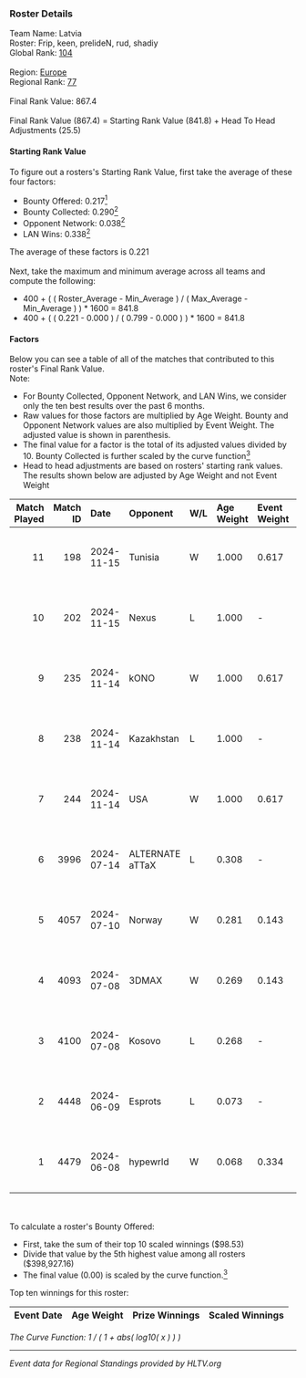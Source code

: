### Roster Details<br />
Team Name: Latvia<br />
Roster: Frip, keen, prelideN, rud, shadiy<br />
Global Rank: [104](../../standings_global_2024_11_25.md)<br />
<br />
Region: [Europe]( ../../standings_europe_2024_11_25.md)<br />
Regional Rank: [77]( ../../standings_europe_2024_11_25.md)<br />
<br />
Final Rank Value:  867.4<br />
<br />
Final Rank Value (867.4) = Starting Rank Value (841.8) + Head To Head Adjustments (25.5)<br />

#### Starting Rank Value<br />
To figure out a rosters's Starting Rank Value, first take the average of these four factors:<br />
- Bounty Offered: 0.217[<sup>1</sup>](#table2)
- Bounty Collected: 0.290[<sup>2</sup>](#table1)
- Opponent Network: 0.038[<sup>2</sup>](#table1)
- LAN Wins: 0.338[<sup>2</sup>](#table1)

The average of these factors is 0.221<br />
<br />
Next, take the maximum and minimum average across all teams and compute the following:<br />
- 400 + ( ( Roster_Average - Min_Average ) / ( Max_Average - Min_Average ) ) * 1600 = 841.8
- 400 + ( ( 0.221 - 0.000 ) / ( 0.799 - 0.000 ) ) * 1600 = 841.8


#### Factors<br />
Below you can see a table of all of the matches that contributed to this roster's Final Rank Value.<br />
Note:<br />

- For Bounty Collected, Opponent Network, and LAN Wins, we consider only the ten best results over the past 6 months.
- Raw values for those factors are multiplied by Age Weight. Bounty and Opponent Network values are also multiplied by Event Weight. The adjusted value is shown in parenthesis.
- The final value for a factor is the total of its adjusted values divided by 10. Bounty Collected is further scaled by the curve function[<sup>3</sup>](#curveFunction)
- Head to head adjustments are based on rosters' starting rank values. The results shown below are adjusted by Age Weight and not Event Weight
<span id="table1"></span><br />


| Match Played | Match ID | Date       | Opponent        | W/L | Age Weight | Event Weight | Bounty Collected | Opponent Network | LAN Wins  | H2H Adj. | Roster                            |
| -: | -: | :- | :- | :- | :- | :- | :- | :- | :- | -: | :- |
|           11 |      198 | 2024-11-15 | Tunisia         | W   | 1.000      | 0.617        | 0.018 (0.011)    | 0.056 (0.035)    | 1 (1.000) |    11.53 | Frip, keen, prelideN, rud, shadiy |
|           10 |      202 | 2024-11-15 | Nexus           | L   | 1.000      | -            | -                | -                | -         |    -6.71 | Frip, keen, prelideN, rud, shadiy |
|            9 |      235 | 2024-11-14 | kONO            | W   | 1.000      | 0.617        | 0.016 (0.010)    | 0.433 (0.267)    | 1 (1.000) |    18.49 | Frip, keen, prelideN, rud, shadiy |
|            8 |      238 | 2024-11-14 | Kazakhstan      | L   | 1.000      | -            | -                | -                | -         |    -4.49 | Frip, keen, prelideN, rud, shadiy |
|            7 |      244 | 2024-11-14 | USA             | W   | 1.000      | 0.617        | 0.000 (0.000)    | 0.074 (0.045)    | 1 (1.000) |     3.68 | Frip, keen, prelideN, rud, shadiy |
|            6 |     3996 | 2024-07-14 | ALTERNATE aTTaX | L   | 0.308      | -            | -                | -                | -         |    -1.04 | Frip, keen, prelideN, rud, shadiy |
|            5 |     4057 | 2024-07-10 | Norway          | W   | 0.281      | 0.143        | 0.000 (0.000)    | 0.128 (0.005)    | 0 (0.000) |     2.62 | Frip, keen, prelideN, rud, shadiy |
|            4 |     4093 | 2024-07-08 | 3DMAX           | W   | 0.269      | 0.143        | 0.396 (0.015)    | 0.764 (0.029)    | 0 (0.000) |     8.32 | Frip, keen, prelideN, rud, shadiy |
|            3 |     4100 | 2024-07-08 | Kosovo          | L   | 0.268      | -            | -                | -                | -         |    -5.81 | Frip, keen, prelideN, rud, shadiy |
|            2 |     4448 | 2024-06-09 | Esprots         | L   | 0.073      | -            | -                | -                | -         |    -1.34 | Frip, keen, prelideN, raw, shadiy |
|            1 |     4479 | 2024-06-08 | hypewrld        | W   | 0.068      | 0.334        | 0.000 (0.000)    | 0.000 (0.000)    | 1 (0.068) |     0.28 | Frip, keen, prelideN, raw, shadiy |

<br />
<span id="table2"></span><br />
To calculate a roster's Bounty Offered:<br />

- First, take the sum of their top 10 scaled winnings ($98.53)
- Divide that value by the 5th highest value among all rosters ($398,927.16)
- The final value (0.00) is scaled by the curve function.[<sup>3</sup>](#curveFunction)

Top ten winnings for this roster:<br />

| Event Date | Age Weight | Prize Winnings | Scaled Winnings |
| :- | -: | :- | :- |


<span id="curveFunction"></span>_The Curve Function: 1 / ( 1 + abs( log10( x ) ) )_<br />

---
_Event data for Regional Standings provided by HLTV.org_<br />
